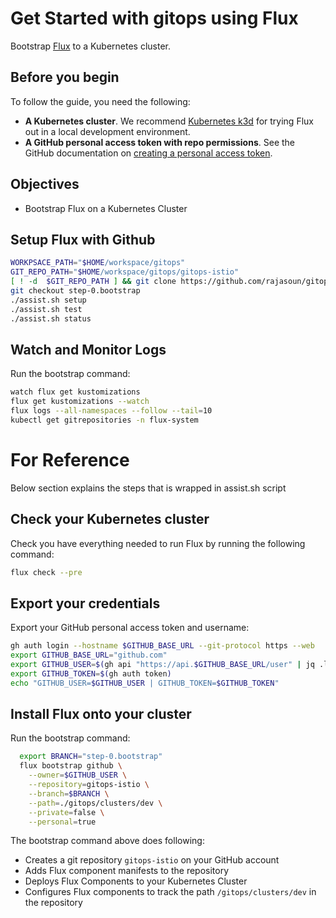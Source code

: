 # Get Started with gitops using Flux

Bootstrap [Flux](https://fluxcd.io/) to a Kubernetes cluster.

## Before you begin

To follow the guide, you need the following:

- **A Kubernetes cluster**. We recommend [Kubernetes k3d](https://k3d.io) for trying Flux out in a local development environment.
- **A GitHub personal access token with repo permissions**. See the GitHub documentation on [creating a personal access token](https://help.github.com/en/github/authenticating-to-github/creating-a-personal-access-token-for-the-command-line).

## Objectives

- Bootstrap Flux on a Kubernetes Cluster

## Setup Flux with Github

```sh
WORKPSACE_PATH="$HOME/workspace/gitops"
GIT_REPO_PATH="$HOME/workspace/gitops/gitops-istio"
[ ! -d  $GIT_REPO_PATH ] && git clone https://github.com/rajasoun/gitops-istio $WORKPSACE_PATH || cd $GIT_REPO_PATH
git checkout step-0.bootstrap
./assist.sh setup 
./assist.sh test
./assist.sh status 
```


## Watch and Monitor Logs

Run the bootstrap command:

```sh
watch flux get kustomizations
flux get kustomizations --watch
flux logs --all-namespaces --follow --tail=10
kubectl get gitrepositories -n flux-system
```

# For Reference 

Below section explains the steps that is wrapped in assist.sh script

## Check your Kubernetes cluster

Check you have everything needed to run Flux by running the following command:

```bash
flux check --pre
```

## Export your credentials

Export your GitHub personal access token and username:

```sh
gh auth login --hostname $GITHUB_BASE_URL --git-protocol https --web
export GITHUB_BASE_URL="github.com"
export GITHUB_USER=$(gh api "https://api.$GITHUB_BASE_URL/user" | jq .login | tr -d '"')
export GITHUB_TOKEN=$(gh auth token)
echo "GITHUB_USER=$GITHUB_USER | GITHUB_TOKEN=$GITHUB_TOKEN" 
```

## Install Flux onto your cluster

Run the bootstrap command:

```sh
  export BRANCH="step-0.bootstrap"
  flux bootstrap github \
    --owner=$GITHUB_USER \
    --repository=gitops-istio \
    --branch=$BRANCH \
    --path=./gitops/clusters/dev \
    --private=false \
    --personal=true
```

The bootstrap command above does following:

- Creates a git repository `gitops-istio` on your GitHub account
- Adds Flux component manifests to the repository
- Deploys Flux Components to your Kubernetes Cluster
- Configures Flux components to track the path `/gitops/clusters/dev` in the repository



